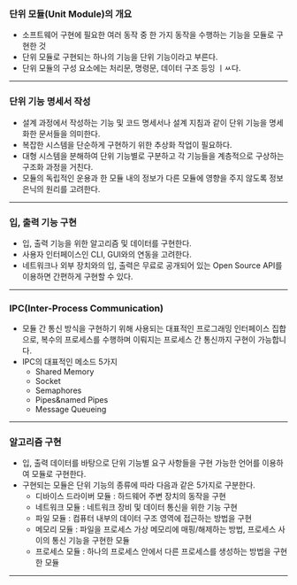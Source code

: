 ### 단위 모듈(Unit Module)의 개요

- 소프트웨어 구현에 필요한 여러 동작 중 한 가지 동작을 수행하는 기능을 모듈로 구현한 것
- 단위 모듈로 구현되는 하나의 기능을 단위 기능이라고 부른다.
- 단위 모듈의 구성 요소에는 처리문, 명령문, 데이터 구조 등잉 ㅣㅆ다.

---

### 단위 기능 명세서 작성

- 설계 과정에서 작성하는 기능 및 코드 명세서나 설계 지침과 같이 단위 기능을 명세화한 문서들을 의미한다.
- 복잡한 시스템을 단순하게 구현하기 위한 추상화 작업이 필요하다.
- 대형 시스템을 분해하여 단위 기능별로 구분하고 각 기능들을 계층적으로 구상하는 구조화 과정을 거친다.
- 모듈의 독립적인 운용과 한 모듈 내의 정보가 다른 모듈에 영향을 주지 않도록 정보 은닉의 원리를 고려한다.

---

### 입, 출력 기능 구현

- 입, 출력 기능을 위한 알고리즘 및 데이터를 구현한다.
- 사용자 인터페이스인 CLI, GUI와의 연동을 고려한다.
- 네트워크나 외부 장치와의 입, 출력은 무료로 공개되어 있는 Open Source API를 이용하면 간편하게 구현할 수 있다.

---

### IPC(Inter-Process Communication)

- 모듈 간 통신 방식을 구현하기 위해 사용되는 대표적인 프로그래밍 인터페이스 집합으로, 복수의 프로세스를 수행하며 이뤄지는 프로세스 간 통신까지 구현이 가능합니다.
- IPC의 대표적인 메소드 5가지
  - Shared Memory
  - Socket
  - Semaphores
  - Pipes&named Pipes
  - Message Queueing

---

### 알고리즘 구현

- 입, 출력 데이터를 바탕으로 단위 기능별 요구 사항들을 구현 가능한 언어를 이용하여 모듈로 구현한다.
- 구현되는 모듈은 단위 기능의 종류에 따라 다음과 같은 5가지로 구분한다.
  - 디바이스 드라이버 모듈 : 하드웨어 주변 장치의 동작을 구현
  - 네트워크 모듈 : 네트워크 장비 및 데이터 통신을 위한 기능 구현
  - 파일 모듈 : 컴퓨터 내부의 데이터 구조 영역에 접근하는 방법을 구현
  - 메모리 모듈 : 파일을 프로세스 가상 메모리에 매핑/해제하는 방법, 프로세스 사이의 통신 기능을 구현한 모듈
  - 프로세스 모듈 : 하나의 프로세스 안에서 다른 프로세스를 생성하는 방법을 구현한 모듈

---
